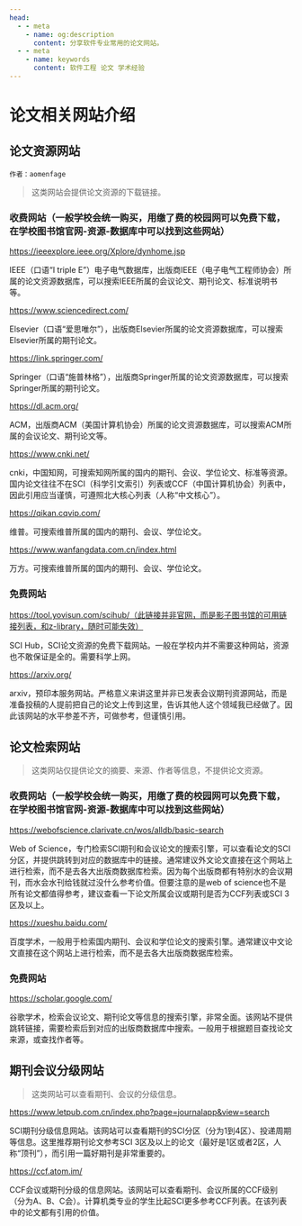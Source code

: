 ```yaml
---
head:
  - - meta
    - name: og:description
      content: 分享软件专业常用的论文网站。
  - - meta
    - name: keywords
      content: 软件工程 论文 学术经验
---
```


# 论文相关网站介绍

## 论文资源网站

`作者：aomenfage`

>这类网站会提供论文资源的下载链接。

### 收费网站（一般学校会统一购买，用缴了费的校园网可以免费下载，在学校图书馆官网-资源-数据库中可以找到这些网站）

https://ieeexplore.ieee.org/Xplore/dynhome.jsp

IEEE（口语“I triple E”）电子电气数据库，出版商IEEE（电子电气工程师协会）所属的论文资源数据库，可以搜索IEEE所属的会议论文、期刊论文、标准说明书等。

https://www.sciencedirect.com/

Elsevier（口语“爱思唯尔”），出版商Elsevier所属的论文资源数据库，可以搜索Elsevier所属的期刊论文。

https://link.springer.com/

Springer（口语“施普林格”），出版商Springer所属的论文资源数据库，可以搜索Springer所属的期刊论文。

https://dl.acm.org/

ACM，出版商ACM（美国计算机协会）所属的论文资源数据库，可以搜索ACM所属的会议论文、期刊论文等。

https://www.cnki.net/

cnki，中国知网，可搜索知网所属的国内的期刊、会议、学位论文、标准等资源。国内论文往往不在SCI（科学引文索引）列表或CCF（中国计算机协会）列表中，因此引用应当谨慎，可遵照北大核心列表（人称“中文核心”）。

https://qikan.cqvip.com/

维普。可搜索维普所属的国内的期刊、会议、学位论文。

https://www.wanfangdata.com.cn/index.html

万方。可搜索维普所属的国内的期刊、会议、学位论文。

### 免费网站

https://tool.yovisun.com/scihub/（此链接并非官网，而是影子图书馆的可用链接列表，和z-library，随时可能失效）

SCI Hub，SCI论文资源的免费下载网站。一般在学校内并不需要这种网站，资源也不敢保证是全的。需要科学上网。

https://arxiv.org/

arxiv，预印本服务网站。严格意义来讲这里并非已发表会议期刊资源网站，而是准备投稿的人提前把自己的论文上传到这里，告诉其他人这个领域我已经做了。因此该网站的水平参差不齐，可做参考，但谨慎引用。

## 论文检索网站

>这类网站仅提供论文的摘要、来源、作者等信息，不提供论文资源。

### 收费网站（一般学校会统一购买，用缴了费的校园网可以免费下载，在学校图书馆官网-资源-数据库中可以找到这些网站）

https://webofscience.clarivate.cn/wos/alldb/basic-search

Web of Science，专门检索SCI期刊和会议论文的搜索引擎，可以查看论文的SCI分区，并提供跳转到对应的数据库中的链接。通常建议外文论文直接在这个网站上进行检索，而不是去各大出版商数据库检索。因为每个出版商都有特别水的会议期刊，而水会水刊给钱就过没什么参考价值。但要注意的是web of science也不是所有论文都值得参考，建议查看一下论文所属会议或期刊是否为CCF列表或SCI 3区及以上。

https://xueshu.baidu.com/

百度学术，一般用于检索国内期刊、会议和学位论文的搜索引擎。通常建议中文论文直接在这个网站上进行检索，而不是去各大出版商数据库检索。

### 免费网站

https://scholar.google.com/

谷歌学术，检索会议论文、期刊论文等信息的搜索引擎，非常全面。该网站不提供跳转链接，需要检索后到对应的出版商数据库中搜索。一般用于根据题目查找论文来源，或查找作者等。

## 期刊会议分级网站

>这类网站可以查看期刊、会议的分级信息。

https://www.letpub.com.cn/index.php?page=journalapp&view=search

SCI期刊分级信息网站。该网站可以查看期刊的SCI分区（分为1到4区）、投递周期等信息。这里推荐期刊论文参考SCI 3区及以上的论文（最好是1区或者2区，人称“顶刊”），而引用一篇好期刊是非常重要的。

https://ccf.atom.im/

CCF会议或期刊分级的信息网站。该网站可以查看期刊、会议所属的CCF级别（分为A、B、C会）。计算机类专业的学生比起SCI更多参考CCF列表。在该列表中的论文都有引用的价值。